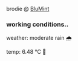 brodie @ [BluMint](https://www.linkedin.com/company/blumint-io/)

<!--weather_start-->
### working conditions..

weather: moderate rain 🌧️

temp: 6.48 °C 🧥

<!--weather_end-->
